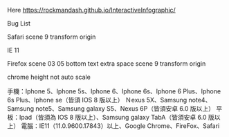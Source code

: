 Here
https://rockmandash.github.io/InteractiveInfographic/


Bug List

Safari
  scene 9 transform origin

IE 11


Firefox
  scene 03 05 bottom text extra space
  scene 9 transform origin


chrome
  height not auto scale



手機：Iphone 5、Iphone 5s、Iphone 6、Iphone 6s、Iphone 6 Plus、Iphone 6s Plus、Iphone se（皆須 IOS 8 版以上）
Ｎexus 5X、Samsung note4、Samsung note5、Samsung galaxy S5、Nexus 6P（皆須安卓 6.0 版以上）
平板：Ipad（皆須為 IOS 8 版以上）、Samsung galaxy TabA（皆須安卓 6.0 版以上）
電腦：IE11（11.0.9600.17843）以上、Google Chrome、FireFox、Safari